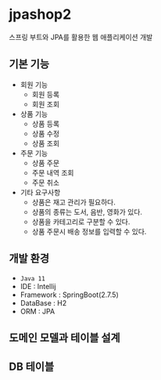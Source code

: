 # jpashop2
스프링 부트와 JPA를 활용한 웹 애플리케이션 개발


## 기본 기능
- 회원 기능
  - 회원 등록
  - 회원 조회
- 상품 기능
  - 상품 등록
  - 상품 수정
  - 상품 조회
- 주문 기능
  - 상품 주문
  - 주문 내역 조회
  - 주문 취소
- 기타 요구사항
  - 상품은 재고 관리가 필요하다.
  - 상품의 종류는 도서, 음반, 영화가 있다.
  - 상품을 카테고리로 구분할 수 있다.
  - 상품 주문시 배송 정보를 입력할 수 있다.


## 개발 환경
- `Java 11`
- IDE : Intellij
- Framework : SpringBoot(2.7.5)
- DataBase : H2
- ORM : JPA

 ## 도메인 모델과 테이블 설계

 ## DB 테이블

